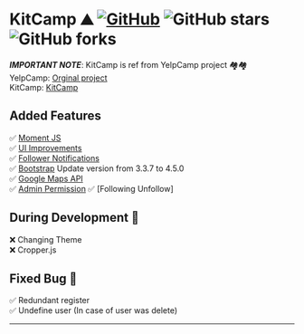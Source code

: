 # KitCamp ⛰ [![GitHub](https://img.shields.io/github/license/cobidev/simplefolio?color=blue)](https://github.com/kitravee/kitcamp/blob/master/LICENSE.md) ![GitHub stars](https://img.shields.io/github/stars/kitravee/kitcamp) ![GitHub forks](https://img.shields.io/github/forks/kitravee/kitcamp)

**_IMPORTANT NOTE_**: KitCamp is ref from YelpCamp project 🏘🏘\
YelpCamp:
[Orginal project](https://github.com/nax3t/webdevbootcamp/)\
KitCamp:
[KitCamp](https://kitcamp-kitravee.herokuapp.com/)

## Added Features

✅ [Moment JS](http://webdev.slides.com/nax3t/yelpcamp-refactor-moment#/10)\
✅ [UI Improvements](http://webdev.slides.com/nax3t/yelpcamp-refactor-ui#/17)\
✅ [Follower Notifications](https://www.youtube.com/watch?v=Tt9orKnUiEU)\
✅ [Bootstrap](https://www.youtube.com/watch?v=Tt9orKnUiEU) Update version from 3.3.7 to 4.5.0\
✅ [Google Maps API](https://www.youtube.com/watch?v=B4OuCjQLJ9k)\
✅ [Admin Permission](https://www.youtube.com/watch?v=somc45pnM2k)
✅ [Following Unfollow]

## During Development 🔧

❌ Changing Theme\
❌ Cropper.js

## Fixed Bug 🐞

✅ Redundant register\
✅ Undefine user (In case of user was delete)

---
